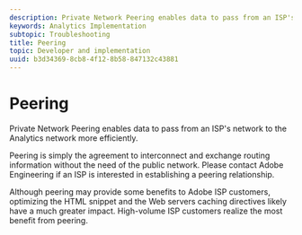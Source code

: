 ```yaml
---
description: Private Network Peering enables data to pass from an ISP's network to the Analytics network more efficiently.
keywords: Analytics Implementation
subtopic: Troubleshooting
title: Peering
topic: Developer and implementation
uuid: b3d34369-8cb8-4f12-8b58-847132c43881
---
```


# Peering

Private Network Peering enables data to pass from an ISP's network to the Analytics network more efficiently.

Peering is simply the agreement to interconnect and exchange routing information without the need of the public network. Please contact Adobe Engineering if an ISP is interested in establishing a peering relationship.

Although peering may provide some benefits to Adobe ISP customers, optimizing the HTML snippet and the Web servers caching directives likely have a much greater impact. High-volume ISP customers realize the most benefit from peering.
